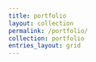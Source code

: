 ```yaml
---
title: portfolio
layout: collection
permalink: /portfolio/
collection: portfolio
entries_layout: grid
---
```

